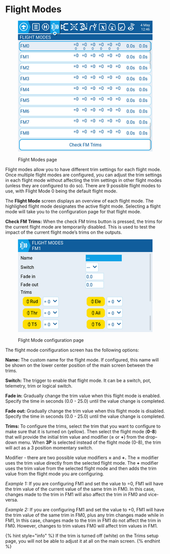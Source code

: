 # Flight Modes

<figure><img src="../../.gitbook/assets/FM1.png" alt=""><figcaption><p>Flight Modes page</p></figcaption></figure>

Flight modes allow you to have different trim settings for each flight mode. Once multiple flight modes are configured, you can adjust the trim settings in each flight mode without affecting the trim settings in other flight modes (unless they are configured to do so). There are 9 possible flight modes to use, with Flight Mode 0 being the default flight mode.

The **Flight Mode** screen displays an overview of each flight mode. The highlighed flight mode designates the active flight mode. Selecting a flight mode will take you to the configuration page for that flight mode.

**Check FM Trims:** When the check FM trims button is pressed, the trims for the current flight mode are temporarily disabled. This is used to test the impact of the current flight mode’s trims on the outputs.

<figure><img src="../../.gitbook/assets/FM2.png" alt=""><figcaption><p>Flight Mode configuration page</p></figcaption></figure>

The flight mode conifiguration screen has the following options:

**Name:** The custom name for the flight mode. If configured, this name will be shown on the lower center position of the main screen between the trims.

**Switch:** The trigger to enable that flight mode. It can be a switch, pot, telemetry, trim or logical switch.

**Fade in:** Gradually change the trim value when this flight mode is enabled. Specify the time in seconds (0.0 - 25.0) until the value change is completed.

**Fade out:** Gradually change the trim value when this flight mode is disabled. Specify the time in seconds (0.0 - 25.0) until the value change is completed.

**Trims:** To configure the trims, select the trim that you want to configure to make sure that it is turned on (yellow). Then select the flight mode (**0-8**) that will provide the initial trim value and modifier (**=** or **+**) from the drop-down menu. When **3P** is selected instead of the flight mode (0-8), the trim will act as a 3 position momentary switch.

Modifier - there are two possible value modifiers **=** and **+.** The **=** modifier uses the trim value directly from the selected flight mode. The **+** modifier uses the trim value from the selected flight mode and then adds the trim value from the flight mode you are configuring.

_Example 1:_ If you are configuring FM1 and set the value to =0, FM1 will have the trim value of the current value of the same trim in FM0. In this case, changes made to the trim in FM1 will also affect the trim in FM0 and vice-versa.

_Example 2:_ If you are configuring FM1 and set the value to +0, FM1 will have the trim value of the same trim in FM0, plus any trim changes made while in FM1, In this case, changes made to the trim in FM1 do not affect the trim in FM0. However, changes to trim values FM0 will affect trim values in FM1.

{% hint style="info" %}
If the trim is turned off (white) on the Trims setup page, you will not be able to adjust it at all on the main screen.
{% endhint %}

